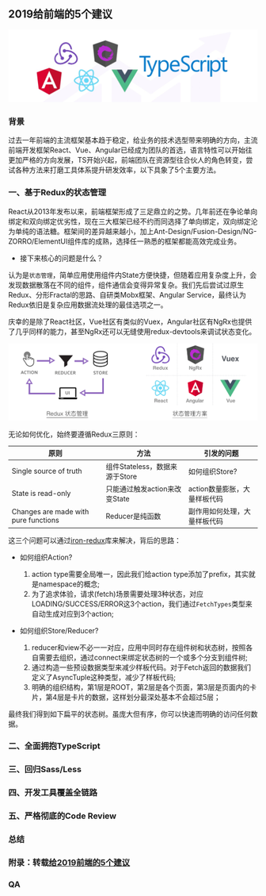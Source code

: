 ## 2019给前端的5个建议

![2019前端框架](/asserts/2019-FE-framework.png)

### 背景

过去一年前端的主流框架基本趋于稳定，给业务的技术选型带来明确的方向，主流前端开发框架React、Vue、Angular已经成为团队的首选，语言特性可以开始往更加严格的方向发展，TS开始兴起，前端团队在资源型往合伙人的角色转变，尝试各种方法来打磨工具体系提升研发效率，以下具象了5个主要方法。

### 一、基于Redux的状态管理

React从2013年发布以来，前端框架形成了三足鼎立的之势。几年前还在争论单向绑定和双向绑定优劣性，现在三大框架已经不约而同选择了单向绑定，双向绑定沦为单纯的语法糖。框架间的差异越来越小，加上Ant-Design/Fusion-Design/NG-ZORRO/ElementUI组件库的成熟，选择任一熟悉的框架都能高效完成业务。

* 接下来核心的问题是什么？

认为是`状态管理`，简单应用使用组件内State方便快捷，但随着应用复杂度上升，会发现数据散落在不同的组件，组件通信会变得异常复杂。我们先后尝试过原生Redux、分形Fractal的思路、自研类Mobx框架、Angular Service，最终认为Redux依旧是复杂应用数据流处理的最佳选项之一。

庆幸的是除了React社区，Vue社区有类似的Vuex，Angular社区有NgRx也提供了几乎同样的能力，甚至NgRx还可以无缝使用redux-devtools来调试状态变化。

![状态管理](/asserts/redux-state.png)

无论如何优化，始终要遵循Redux三原则：

| 原则 | 方法 | 引发的问题 |
| ----- | ----- | ----- |
| Single source of truth | 组件Stateless，数据来源于Store | 如何组织Store? |
| State is read-only | 只能通过触发action来改变State | action数量膨胀，大量样板代码 |
| Changes are made with pure functions | Reducer是纯函数 | 副作用如何处理，大量样板代码 |

这三个问题可以通过[iron-redux](https://github.com/nefe/iron-redux)库来解决，背后的思路：

* 如何组织Action?

  1. action type需要全局唯一，因此我们给action type添加了prefix，其实就是namespace的概念;
  2. 为了追求体验，请求(fetch)场景需要处理3种状态，对应LOADING/SUCCESS/ERROR这3个action，我们通过`FetchTypes`类型来自动生成对应到3个action;

* 如何组织Store/Reducer?

  1. reducer和view不必一一对应，应用中同时存在组件树和状态树，按照各自需要去组织，通过connect来绑定状态树的一个或多个分支到组件树;
  2. 通过构造一些预设数据类型来减少样板代码。对于Fetch返回的数据我们定义了AsyncTuple这种类型，减少了样板代码;
  3. 明确的组织结构，第1层是ROOT，第2层是各个页面，第3层是页面内的卡片，第4层是卡片的数据，这样划分最深处基本不会超过5层；

最终我们得到如下扁平的状态树。虽庞大但有序，你可以快速而明确的访问任何数据。

### 二、全面拥抱TypeScript

### 三、回归Sass/Less

### 四、开发工具覆盖全链路

### 五、严格彻底的Code Review

### 总结

### 附录：转载[给2019前端的5个建议](https://zhuanlan.zhihu.com/p/55357377)

### QA